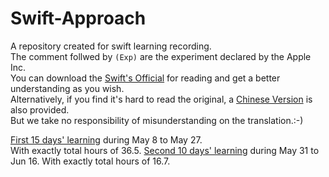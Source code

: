 # Swift-Approach
A repository created for swift learning recording.  
The comment follwed by `(Exp)` are the experiment declared by the Apple Inc.  
You can download the [Swift's Official][Official] for reading and get a better understanding as you wish.    
Alternatively, if you find it's hard to read the original, a [Chinese Version][Chinese] is also provided.    
But we take no responsibility of misunderstanding on the translation.:-)

[First 15 days' learning][First] during May 8 to May 27.  
With exactly total hours of 36.5.
[Second 10 days' learning][Second] during May 31 to Jun 16.
With exactly total hours of 16.7.

[Official]:https://github.com/LibertyLeo/Swift-Approach/raw/master/Document/The%20Swift%20Programming%20Language%20(Swift%203.1).epub
[Chinese]:https://github.com/LibertyLeo/Swift-Approach/raw/master/Document/The%20Swift%20Programming%20Language%20中文版3.0.epub
[First]:/First15Days
[Second]:/Second15Days
